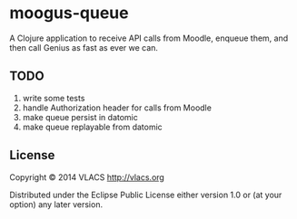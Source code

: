 # moogus-queue

A Clojure application to receive API calls from Moodle, enqueue them, and then call Genius as fast as ever we can.

## TODO
1. write some tests
1. handle Authorization header for calls from Moodle
1. make queue persist in datomic
1. make queue replayable from datomic

## License

Copyright © 2014 VLACS http://vlacs.org

Distributed under the Eclipse Public License either version 1.0 or (at
your option) any later version.
